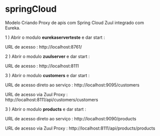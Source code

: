 # springCloud


Modelo Criando Proxy de apis com Spring Cloud Zuul integrado com Eureka. 


1 ) Abrir o modulo <b>eurekaserverteste</b> e dar start : 

URL  de acesso : http://localhost:8761/ 

2 ) Abrir o modulo <b>zuulserver</b> e dar start :  

URL  de acesso : http://localhost:8111


3 ) Abrir o modulo <b>customers</b> e dar start :  


URL de acesso direto ao serviço : http://localhost:9095/customers 

URL  de acesso via Zuul Proxy  : http://localhost:8111/api/customers/customers


3 ) Abrir o modulo <b>products</b> e dar start :  


URL de acesso direto ao serviço : http://localhost:9090/products

URL  de acesso via Zuul Proxy  : http://localhost:8111/api/products/products


